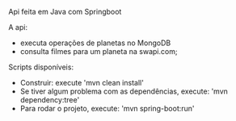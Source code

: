 Api feita em Java com Springboot

A api:

<ul>
<li>executa operações de planetas no MongoDB</li>
<li>consulta filmes para um planeta na swapi.com;</li>
</ul>

Scripts disponíveis:

<ul>
<li>Construir: execute 'mvn clean install'</li>
<li>Se tiver algum problema com as dependências, execute: 'mvn dependency:tree'</li>
<li>Para rodar o projeto, execute: 'mvn spring-boot:run'</li>
</ul>  

